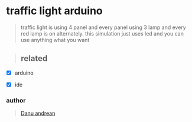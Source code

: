 # traffic light arduino
> traffic light is using 4 panel and every panel using 3 lamp and every red lamp is on alternately. this simulation just uses  led and you can use anything what you want

> ## related
- [x] arduino
- [x] ide 


### author 
> <a href="https://me-danuandrean.github.io">Danu andrean</a>
